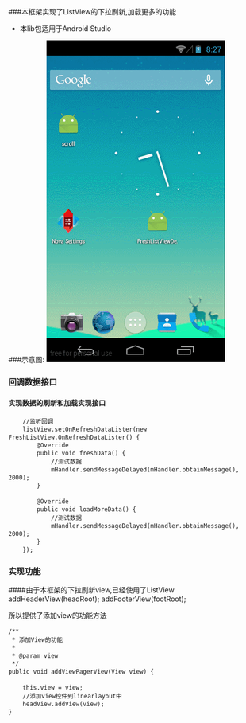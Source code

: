 ###本框架实现了ListView的下拉刷新,加载更多的功能
* 本lib包适用于Android Studio

###示意图:
![](pic/freshlistView示范图.gif)

### 回调数据接口
#### 实现数据的刷新和加载实现接口
		//监听回调
        listView.setOnRefreshDataLister(new FreshListView.OnRefreshDataLister() {
            @Override
            public void freshData() {
                //测试数据
                mHandler.sendMessageDelayed(mHandler.obtainMessage(), 2000);
            }

            @Override
            public void loadMoreData() {
                //测试数据
                mHandler.sendMessageDelayed(mHandler.obtainMessage(), 2000);
            }
        });
### 实现功能
####由于本框架的下拉刷新view,已经使用了ListView
		addHeaderView(headRoot);
		addFooterView(footRoot);

所以提供了添加view的功能方法

	/**
     * 添加View的功能
     *
     * @param view
     */
    public void addViewPagerView(View view) {

        this.view = view;
        //添加view控件到linearlayout中
        headView.addView(view);
    }
